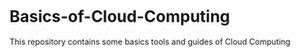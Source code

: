 # Basics-of-Cloud-Computing
This repository contains some basics tools and guides of Cloud Computing
